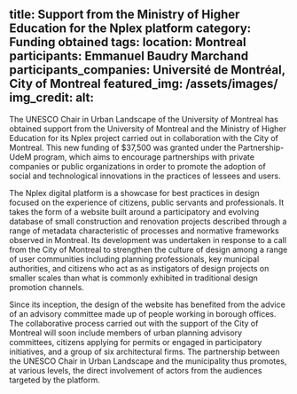 title: Support from the Ministry of Higher Education for the Nplex platform
category: Funding obtained
tags: 
location: Montreal
participants: Emmanuel Baudry Marchand
participants_companies: Université de Montréal, City of Montreal
featured_img: /assets/images/
img_credit:
alt:
---
The UNESCO Chair in Urban Landscape of the University of Montreal has obtained support from the University of Montreal and the Ministry of Higher Education for its Nplex project carried out in collaboration with the City of Montreal. This new funding of $37,500 was granted under the Partnership-UdeM program, which aims to encourage partnerships with private companies or public organizations in order to promote the adoption of social and technological innovations in the practices of lessees and users.

The Nplex digital platform is a showcase for best practices in design focused on the experience of citizens, public servants and professionals. It takes the form of a website built around a participatory and evolving database of small construction and renovation projects described through a range of metadata characteristic of processes and normative frameworks observed in Montreal. Its development was undertaken in response to a call from the City of Montreal to strengthen the culture of design among a range of user communities including planning professionals, key municipal authorities, and citizens who act as as instigators of design projects on smaller scales than what is commonly exhibited in traditional design promotion channels.

Since its inception, the design of the website has benefited from the advice of an advisory committee made up of people working in borough offices. The collaborative process carried out with the support of the City of Montreal will soon include members of urban planning advisory committees, citizens applying for permits or engaged in participatory initiatives, and a group of six architectural firms. The partnership between the UNESCO Chair in Urban Landscape and the municipality thus promotes, at various levels, the direct involvement of actors from the audiences targeted by the platform.
